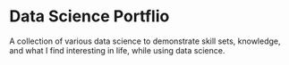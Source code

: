 # Data Science Portflio
A collection of various data science to demonstrate skill sets, knowledge, and what I find interesting in life, while using data science.
